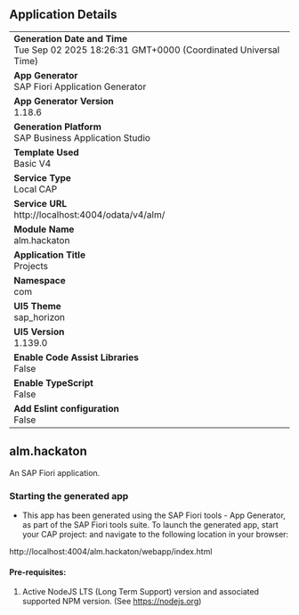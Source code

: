 ## Application Details
|               |
| ------------- |
|**Generation Date and Time**<br>Tue Sep 02 2025 18:26:31 GMT+0000 (Coordinated Universal Time)|
|**App Generator**<br>SAP Fiori Application Generator|
|**App Generator Version**<br>1.18.6|
|**Generation Platform**<br>SAP Business Application Studio|
|**Template Used**<br>Basic V4|
|**Service Type**<br>Local CAP|
|**Service URL**<br>http://localhost:4004/odata/v4/alm/|
|**Module Name**<br>alm.hackaton|
|**Application Title**<br>Projects|
|**Namespace**<br>com|
|**UI5 Theme**<br>sap_horizon|
|**UI5 Version**<br>1.139.0|
|**Enable Code Assist Libraries**<br>False|
|**Enable TypeScript**<br>False|
|**Add Eslint configuration**<br>False|

## alm.hackaton

An SAP Fiori application.

### Starting the generated app

-   This app has been generated using the SAP Fiori tools - App Generator, as part of the SAP Fiori tools suite.  To launch the generated app, start your CAP project:  and navigate to the following location in your browser:

http://localhost:4004/alm.hackaton/webapp/index.html

#### Pre-requisites:

1. Active NodeJS LTS (Long Term Support) version and associated supported NPM version.  (See https://nodejs.org)


